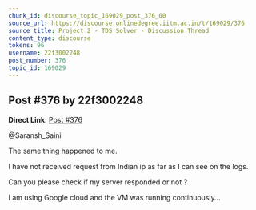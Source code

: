 ```yaml
---
chunk_id: discourse_topic_169029_post_376_00
source_url: https://discourse.onlinedegree.iitm.ac.in/t/169029/376
source_title: Project 2 - TDS Solver - Discussion Thread
content_type: discourse
tokens: 96
username: 22f3002248
post_number: 376
topic_id: 169029
---
```


## Post #376 by 22f3002248

**Direct Link**: [Post #376](https://discourse.onlinedegree.iitm.ac.in/t/169029/376)

@Saransh_Saini

The same thing happened to me.

I have not received request from Indian ip as far as I can see on the logs.

Can you please check if my server responded or not ?

I am using Google cloud and the VM was running continuously…

